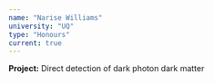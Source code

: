 ```yaml
---
name: "Narise Williams"
university: "UQ"
type: "Honours"
current: true
---
```


**Project:** Direct detection of dark photon dark matter

<br><br>

<br><br>
